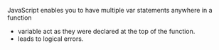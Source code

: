 JavaScript enables  you to have multiple var statements anywhere in a function
- variable act as they were declared at the top of the function.
- leads to logical errors.